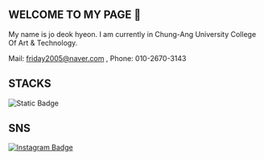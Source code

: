 ## WELCOME TO MY PAGE 👋

<!--
**Jodeokhyeon/Jodeokhyeon** is a ✨ _special_ ✨ repository because its `README.md` (this file) appears on your GitHub profile.

Here are some ideas to get you started:

- 🔭 I’m currently working on ...
- 🌱 I’m currently learning ...
- 👯 I’m looking to collaborate on ...
- 🤔 I’m looking for help with ...
- 💬 Ask me about ...
- 📫 How to reach me: ...
- 😄 Pronouns: ...
- ⚡ Fun fact: ...
-->

My name is jo deok hyeon. I am  currently in Chung-Ang University College Of Art & Technology.

Mail: friday2005@naver.com , Phone: 010-2670-3143

## STACKS

<img alt="Static Badge" src="https://img.shields.io/badge/Python-%233776AB?logo=python&logoColor=yellow&labelColor=blue&color=blue">

## SNS

[![Instagram Badge](https://img.shields.io/badge/instagram-%23E4405F?style=plastic&logo=instagram&logoColor=white)](https://www.instagram.com/d_h_eon/profilecard/?igsh=NDkyb21tMHlhN2Zw)


